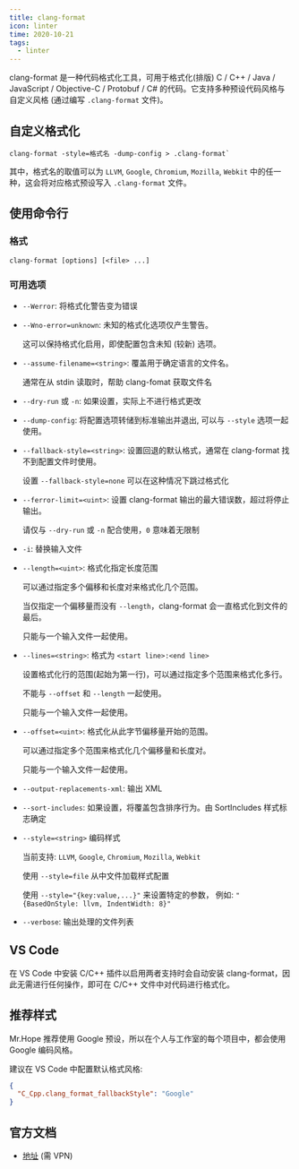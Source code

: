 ```yaml
---
title: clang-format
icon: linter
time: 2020-10-21
tags:
  - linter
---
```


clang-format 是一种代码格式化工具，可用于格式化(排版) C / C++ / Java / JavaScript / Objective-C / Protobuf / C# 的代码。它支持多种预设代码风格与自定义风格 (通过编写 `.clang-format` 文件)。

<!-- more -->

## 自定义格式化

```shell
clang-format -style=格式名 -dump-config > .clang-format`
```

其中，格式名的取值可以为 `LLVM`, `Google`, `Chromium`, `Mozilla`, `Webkit` 中的任一种，这会将对应格式预设写入 `.clang-format` 文件。

## 使用命令行

### 格式

```shell
clang-format [options] [<file> ...]
```

### 可用选项

- `--Werror`: 将格式化警告变为错误
- `--Wno-error=unknown`: 未知的格式化选项仅产生警告。

  这可以保持格式化启用，即使配置包含未知 (较新) 选项。

- `--assume-filename=<string>`: 覆盖用于确定语言的文件名。

  通常在从 stdin 读取时，帮助 clang-fomat 获取文件名

- `--dry-run` 或 `-n`: 如果设置，实际上不进行格式更改
- `--dump-config`: 将配置选项转储到标准输出并退出, 可以与 `--style` 选项一起使用。

- `--fallback-style=<string>`: 设置回退的默认格式，通常在 clang-format 找不到配置文件时使用。

  设置 `--fallback-style=none` 可以在这种情况下跳过格式化

- `--ferror-limit=<uint>`: 设置 clang-format 输出的最大错误数，超过将停止输出。

  请仅与 `--dry-run` 或 `-n` 配合使用，`0` 意味着无限制

- `-i`: 替换输入文件

- `--length=<uint>`: 格式化指定长度范围

  可以通过指定多个偏移和长度对来格式化几个范围。

  当仅指定一个偏移量而没有 `--length`，clang-format 会一直格式化到文件的最后。

  只能与一个输入文件一起使用。

- `--lines=<string>`: 格式为 `<start line>:<end line>`

  设置格式化行的范围(起始为第一行)，可以通过指定多个范围来格式化多行。

  不能与 `--offset` 和 `--length` 一起使用。

  只能与一个输入文件一起使用。

- `--offset=<uint>`: 格式化从此字节偏移量开始的范围。

  可以通过指定多个范围来格式化几个偏移量和长度对。

  只能与一个输入文件一起使用。

- `--output-replacements-xml`: 输出 XML

- `--sort-includes`: 如果设置，将覆盖包含排序行为。由 SortIncludes 样式标志确定

- `--style=<string>` 编码样式

  当前支持: `LLVM`, `Google`, `Chromium`, `Mozilla`, `Webkit`

  使用 `--style=file` 从中文件加载样式配置

  使用 `--style="{key:value,...}"` 来设置特定的参数，
  例如: `"{BasedOnStyle: llvm, IndentWidth: 8}"`

- `--verbose`: 输出处理的文件列表

## VS Code

在 VS Code 中安装 C/C++ 插件以启用两者支持时会自动安装 clang-format，因此无需进行任何操作，即可在 C/C++ 文件中对代码进行格式化。

## 推荐样式

Mr.Hope 推荐使用 Google 预设，所以在个人与工作室的每个项目中，都会使用 Google 编码风格。

建议在 VS Code 中配置默认格式风格:

```json
{
  "C_Cpp.clang_format_fallbackStyle": "Google"
}
```

## 官方文档

- [地址](http://clang.llvm.org/docs/ClangFormat.html) (需 VPN)
